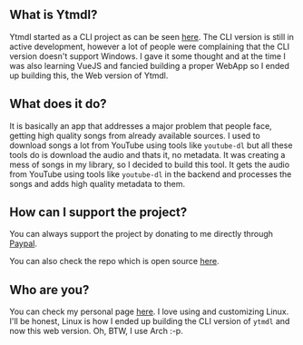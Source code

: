 ## What is Ytmdl?

Ytmdl started as a CLI project as can be seen [here](https://github.com/deepjyoti30/ytmdl). The CLI version is still in active development, however a lot of people were complaining that the CLI version doesn't support Windows. I gave it some thought and at the time I was also learning VueJS and fancied building a proper WebApp so I ended up building this, the Web version of Ytmdl.

## What does it do?

It is basically an app that addresses a major problem that people face, getting high quality songs from already available sources. I used to download songs a lot from YouTube using tools like `youtube-dl` but all these tools do is download the audio and thats it, no metadata. It was creating a mess of songs in my library, so I decided to build this tool. It gets the audio from YouTube using tools like `youtube-dl` in the backend and processes the songs and adds high quality metadata to them.

## How can I support the project?

You can always support the project by donating to me directly through [Paypal](https://paypal.me/deepjyoti30).

You can also check the repo which is open source [here](https://github.com/deepjyoti30/ytmdl).

## Who are you?

You can check my personal page [here](https://deepjyoti30.dev). I love using and customizing Linux. I'll be honest, Linux is how I ended up building the CLI version of `ytmdl` and now this web version. Oh, BTW, I use Arch :-p.
